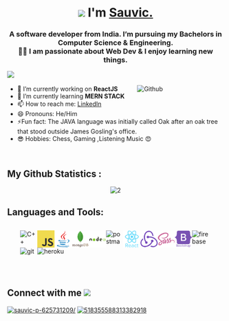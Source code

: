 <h1 align="center"><img src="https://raw.githubusercontent.com/ShahriarShafin/ShahriarShafin/main/Assets/hi.gif" width="40px"/> I'm <a href="https://github.com/sauvic016" target="_blank">Sauvic.</h1></a>

<h3 align="center">A software developer from India. I’m pursuing my Bachelors in Computer Science & Engineering. <br/> 👨‍💻 I am passionate about Web Dev & I enjoy learning new things.</h3>
    
![](https://komarev.com/ghpvc/?username=sauvic016&color=47ccb3)

<img width="40%" align="right" alt="Github" src="https://raw.githubusercontent.com/onimur/.github/master/.resources/git-header.svg" />

- 🔭 I’m currently working on **ReactJS**
- 🌱 I’m currently learning **MERN STACK**
- 📫 How to reach me: [LinkedIn](https://www.linkedin.com/in/sauvic-p-625731209/)
- 😄 Pronouns: He/Him
- ⚡Fun fact: The JAVA language was initially called Oak after an oak tree that stood outside James Gosling's office.
- 😎 Hobbies: Chess, Gaming ,Listening Music 😍

<br/>


<h2 align="left">My Github Statistics :</h2>   
  
<p align="center">
<img src="https://github-readme-stats.vercel.app/api?username=sauvic016&show_icons=true&theme=radical" alt="2" />
</p>

## Languages and Tools:

<div align="left" style="margin:30px">


<img align="left" alt="C++" height="40" width="40px" src="https://user-images.githubusercontent.com/42747200/46140125-da084900-c26d-11e8-8ea7-c45ae6306309.png" />

<img align = "left" src="https://raw.githubusercontent.com/github/explore/80688e429a7d4ef2fca1e82350fe8e3517d3494d/topics/javascript/javascript.png" alt="JavaScript" width="40" height="40" />
 
<img align = "left" src="https://raw.githubusercontent.com/devicons/devicon/master/icons/java/java-original.svg" alt="java" width="40" height="40"/> 
    
 <img align = "left" src="https://raw.githubusercontent.com/devicons/devicon/master/icons/mongodb/mongodb-original-wordmark.svg" alt="mongodb" width="40" height="40"/> 

 <img align = "left" src="https://raw.githubusercontent.com/devicons/devicon/master/icons/nodejs/nodejs-original-wordmark.svg" alt="nodejs" width="40" height="40"/> 

<img align = "left" src="https://www.vectorlogo.zone/logos/getpostman/getpostman-icon.svg" alt="postman" width="40" height="40"/> 
    
<img align = "left" src="https://raw.githubusercontent.com/devicons/devicon/master/icons/react/react-original-wordmark.svg" alt="react" width="40" height="40"/> 

<img align = "left" src="https://raw.githubusercontent.com/devicons/devicon/master/icons/redux/redux-original.svg" alt="redux" width="40" height="40"/> 

<img align = "left" src="https://raw.githubusercontent.com/devicons/devicon/master/icons/sass/sass-original.svg" alt="sass" width="40" height="40"/> 

 <img align = "left" src="https://raw.githubusercontent.com/devicons/devicon/master/icons/bootstrap/bootstrap-plain-wordmark.svg" alt="bootstrap" width="40" height="40"/> 

 <img align = "left" src="https://www.vectorlogo.zone/logos/firebase/firebase-icon.svg" alt="firebase" width="40" height="40"/> 

 <img align = "left" src="https://www.vectorlogo.zone/logos/git-scm/git-scm-icon.svg" alt="git" width="40" height="40"/> 

 <img src="https://www.vectorlogo.zone/logos/heroku/heroku-icon.svg" alt="heroku" width="40" height="40"/> 

</div>

<br/>

## Connect with me <img src="https://raw.githubusercontent.com/ShahriarShafin/ShahriarShafin/main/Assets/handshake.gif" height="16px"> 

<p align="left">
<a href="https://linkedin.com/in/sauvic-p-625731209/" target="blank"><img align="center" src="https://raw.githubusercontent.com/rahuldkjain/github-profile-readme-generator/master/src/images/icons/Social/linked-in-alt.svg" alt="sauvic-p-625731209/" height="30" width="40" /></a>
<a href="https://discordapp.com/users/518355588313382918" target="blank"><img align="center" src="https://raw.githubusercontent.com/rahuldkjain/github-profile-readme-generator/master/src/images/icons/Social/discord.svg" alt="518355588313382918" height="30" width="40" /></a>
</p>


